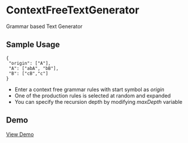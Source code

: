 # ContextFreeTextGenerator
Grammar based Text Generator

 ## Sample Usage
 
 ```
 {
  "origin": ["A"],
  "A": ["abA", "bB"],
  "B": ["cB","c"]
}
```
* Enter a context free grammar rules with start symbol as *origin*
* One of the production rules is selected at random and expanded
* You can specify the recursion depth by modifying *maxDepth* variable

## Demo 
[View Demo](https://aditibaraskar.github.io/ContextFreeTextGenerator)